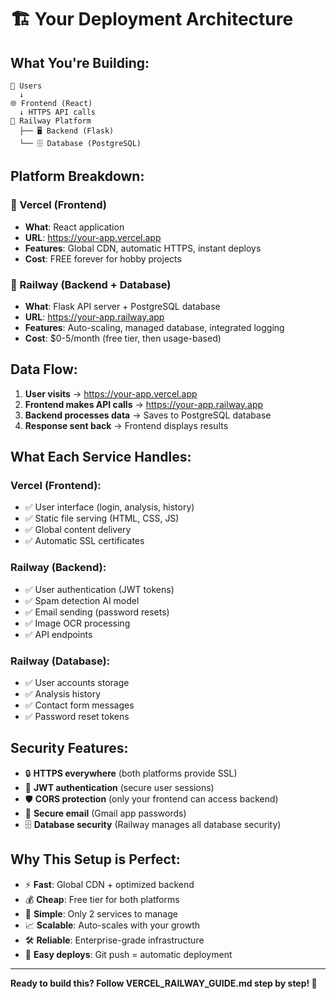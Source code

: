 # 🏗️ Your Deployment Architecture

## What You're Building:

```
👤 Users
  ↓
🌐 Frontend (React)
  ↓ HTTPS API calls  
🚂 Railway Platform
  ├── 🖥️ Backend (Flask)
  └── 🗄️ Database (PostgreSQL)
```

## Platform Breakdown:

### 📱 Vercel (Frontend)
- **What**: React application 
- **URL**: https://your-app.vercel.app
- **Features**: Global CDN, automatic HTTPS, instant deploys
- **Cost**: FREE forever for hobby projects

### 🚂 Railway (Backend + Database)  
- **What**: Flask API server + PostgreSQL database
- **URL**: https://your-app.railway.app
- **Features**: Auto-scaling, managed database, integrated logging
- **Cost**: $0-5/month (free tier, then usage-based)

## Data Flow:

1. **User visits** → https://your-app.vercel.app
2. **Frontend makes API calls** → https://your-app.railway.app
3. **Backend processes data** → Saves to PostgreSQL database
4. **Response sent back** → Frontend displays results

## What Each Service Handles:

### Vercel (Frontend):
- ✅ User interface (login, analysis, history)
- ✅ Static file serving (HTML, CSS, JS)
- ✅ Global content delivery
- ✅ Automatic SSL certificates

### Railway (Backend):
- ✅ User authentication (JWT tokens)
- ✅ Spam detection AI model
- ✅ Email sending (password resets)
- ✅ Image OCR processing
- ✅ API endpoints

### Railway (Database):  
- ✅ User accounts storage
- ✅ Analysis history
- ✅ Contact form messages
- ✅ Password reset tokens

## Security Features:
- 🔒 **HTTPS everywhere** (both platforms provide SSL)
- 🔐 **JWT authentication** (secure user sessions)
- 🛡️ **CORS protection** (only your frontend can access backend)
- 📧 **Secure email** (Gmail app passwords)
- 🗄️ **Database security** (Railway manages all database security)

## Why This Setup is Perfect:
- ⚡ **Fast**: Global CDN + optimized backend
- 💰 **Cheap**: Free tier for both platforms  
- 🔧 **Simple**: Only 2 services to manage
- 📈 **Scalable**: Auto-scales with your growth
- 🛠️ **Reliable**: Enterprise-grade infrastructure
- 🚀 **Easy deploys**: Git push = automatic deployment

---

**Ready to build this? Follow VERCEL_RAILWAY_GUIDE.md step by step! 🚀**

